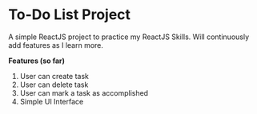 # To-Do List Project

A simple ReactJS project to practice my ReactJS Skills. 
Will continuously add features as I learn more.

**Features (so far)** <br>
1. User can create task
2. User can delete task
3. User can mark a task as accomplished
4. Simple UI Interface
